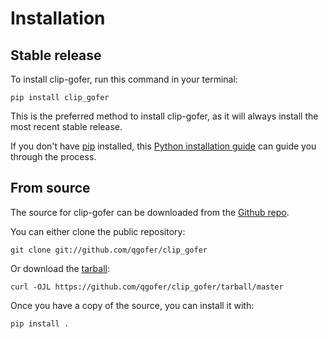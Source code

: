 # Installation

## Stable release

To install clip-gofer, run this command in your
terminal:

```console
pip install clip_gofer
```

This is the preferred method to install clip-gofer, as it will always install the most recent stable release.

If you don't have [pip][] installed, this [Python installation guide][]
can guide you through the process.

## From source

The source for clip-gofer can be downloaded from
the [Github repo][].

You can either clone the public repository:

```console
git clone git://github.com/qgofer/clip_gofer
```

Or download the [tarball][]:

```console
curl -OJL https://github.com/qgofer/clip_gofer/tarball/master
```

Once you have a copy of the source, you can install it with:

```console
pip install .
```

[pip]: https://pip.pypa.io
[Python installation guide]: http://docs.python-guide.org/en/latest/starting/installation/
[Github repo]: https://github.com/%7B%7B%20cookiecutter.github_username%20%7D%7D/%7B%7B%20cookiecutter.project_slug%20%7D%7D
[tarball]: https://github.com/%7B%7B%20cookiecutter.github_username%20%7D%7D/%7B%7B%20cookiecutter.project_slug%20%7D%7D/tarball/master
